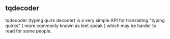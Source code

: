 ## tqdecoder
tqdecoder (typing quirk decoder) is a very simple API for translating "typing quirks" ( more commonly known as leet speak ) which may be harder to read for some people.
